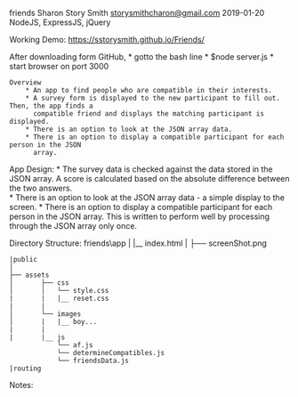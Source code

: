  friends
    Sharon Story Smith   storysmithcharon@gmail.com
    2019-01-20
    NodeJS, ExpressJS, jQuery


Working Demo:
      https://sstorysmith.github.io/Friends/

After downloading form GitHub, 
    * gotto the bash line
    * $node server.js
    * start browser on port 3000


    Overview
        * An app to find people who are compatible in their interests.
        * A survey form is displayed to the new participant to fill out. Then, the app finds a 
          compatible friend and displays the matching participant is displayed. 
        * There is an option to look at the JSON array data.
        * There is an option to display a compatible participant for each person in the JSON
          array.  
            
App Design:
        * The survey data is checked against the data stored in the JSON array. A score is
          calculated based on the absolute difference between the two answers.  
        * There is an option to look at the JSON array data - a simple display to the screen.
        * There is an option to display a compatible participant for each person in the JSON
          array. This is written to perform well by processing through the JSON array only once.     

Directory Structure:
friends\app
|
|__ index.html
|
├── screenShot.png

    |public
    │
    ├── assets
    │       ├── css
    │       │   └── style.css
    |       |   |__ reset.css
    |       |
    │       └── images
    │       |   |__ boy...
    |       |
    |       |__ js
                └── af.js
                └── determineCompatibles.js
                └── friendsData.js
    |routing


Notes:
